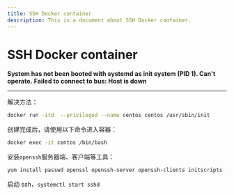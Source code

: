 ```yaml
---
title: SSH Docker container
description: This is a document about SSH Docker container.
---
```


# SSH Docker container    

**System has not been booted with systemd as init system (PID 1). Can't operate.**
**Failed to connect to bus: Host is down**

---

解决方法：

```bash
docker run -itd  --privileged --name centos centos /usr/sbin/init
```

创建完成后，请使用以下命令进入容器：

```bash
docker exec -it centos /bin/bash
```

安装`openssh`服务器端、客户端等工具：

```bash
yum install passwd openssl openssh-server openssh-clients initscripts -y
```

启动 ssh，`systemctl start sshd`